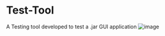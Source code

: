 # Test-Tool
A Testing tool developed to test a .jar GUI application
![image](https://cloud.githubusercontent.com/assets/10437615/12540822/53c44bd4-c2dc-11e5-8424-38a41442ccc3.PNG)
